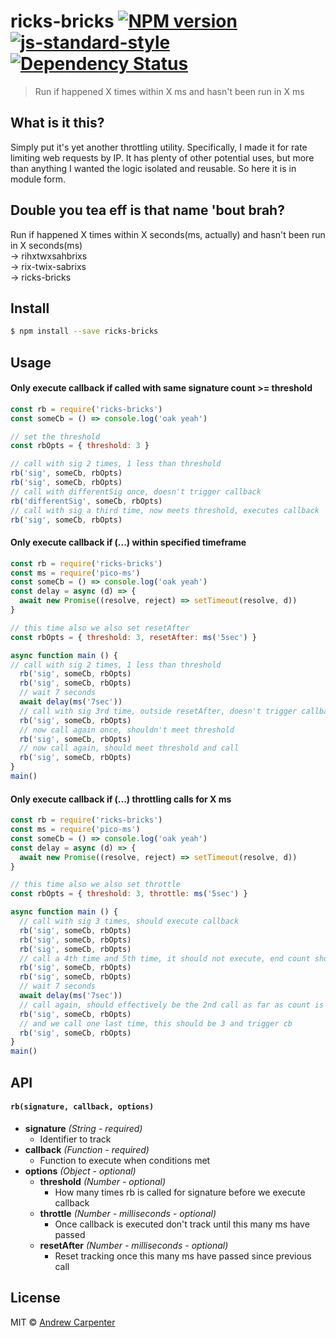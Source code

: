 # ricks-bricks [![NPM version](https://badge.fury.io/js/ricks-bricks.svg)](https://npmjs.org/package/ricks-bricks)   [![js-standard-style](https://img.shields.io/badge/code%20style-standard-brightgreen.svg?style=flat)](https://github.com/feross/standard)   [![Dependency Status](https://dependencyci.com/github/doesdev/ricks-bricks/badge)](https://dependencyci.com/github/doesdev/ricks-bricks)

> Run if happened X times within X ms and hasn't been run in X ms

## What is it this?

Simply put it's yet another throttling utility. Specifically, I made it
for rate limiting web requests by IP. It has plenty of other potential
uses, but more than anything I wanted the logic isolated and reusable.
So here it is in module form.

## Double you tea eff is that name 'bout brah?

Run if happened X times within X seconds(ms, actually) and hasn't been run in X seconds(ms)   
-> rihxtwxsahbrixs   
-> rix-twix-sabrixs   
-> ricks-bricks   

## Install

```sh
$ npm install --save ricks-bricks
```

## Usage

#### Only execute callback if called with same signature count >= threshold
```js
const rb = require('ricks-bricks')
const someCb = () => console.log('oak yeah')

// set the threshold
const rbOpts = { threshold: 3 }

// call with sig 2 times, 1 less than threshold
rb('sig', someCb, rbOpts)
rb('sig', someCb, rbOpts)
// call with differentSig once, doesn't trigger callback
rb('differentSig', someCb, rbOpts)
// call with sig a third time, now meets threshold, executes callback
rb('sig', someCb, rbOpts)
```

#### Only execute callback if (...) within specified timeframe
```js
const rb = require('ricks-bricks')
const ms = require('pico-ms')
const someCb = () => console.log('oak yeah')
const delay = async (d) => {
  await new Promise((resolve, reject) => setTimeout(resolve, d))
}

// this time also we also set resetAfter
const rbOpts = { threshold: 3, resetAfter: ms('5sec') }

async function main () {
// call with sig 2 times, 1 less than threshold
  rb('sig', someCb, rbOpts)
  rb('sig', someCb, rbOpts)
  // wait 7 seconds
  await delay(ms('7sec'))
  // call with sig 3rd time, outside resetAfter, doesn't trigger callback
  rb('sig', someCb, rbOpts)
  // now call again once, shouldn't meet threshold
  rb('sig', someCb, rbOpts)
  // now call again, should meet threshold and call
  rb('sig', someCb, rbOpts)
}
main()
```

#### Only execute callback if (...) throttling calls for X ms
```js
const rb = require('ricks-bricks')
const ms = require('pico-ms')
const someCb = () => console.log('oak yeah')
const delay = async (d) => {
  await new Promise((resolve, reject) => setTimeout(resolve, d))
}

// this time also we also set throttle
const rbOpts = { threshold: 3, throttle: ms('5sec') }

async function main () {
  // call with sig 3 times, should execute callback
  rb('sig', someCb, rbOpts)
  rb('sig', someCb, rbOpts)
  rb('sig', someCb, rbOpts)
  // call a 4th time and 5th time, it should not execute, end count should be 1
  rb('sig', someCb, rbOpts)
  rb('sig', someCb, rbOpts)
  // wait 7 seconds
  await delay(ms('7sec'))
  // call again, should effectively be the 2nd call as far as count is concerned
  rb('sig', someCb, rbOpts)
  // and we call one last time, this should be 3 and trigger cb
  rb('sig', someCb, rbOpts)
}
main()
```

## API

#### `rb(signature, callback, options)`
- **signature** *(String - required)*
  - Identifier to track
- **callback** *(Function - required)*
  - Function to execute when conditions met
- **options** *(Object - optional)*
  - **threshold** *(Number - optional)*
    - How many times rb is called for signature before we execute callback
  - **throttle** *(Number - milliseconds - optional)*
    - Once callback is executed don't track until this many ms have passed
  - **resetAfter** *(Number - milliseconds - optional)*
    - Reset tracking once this many ms have passed since previous call

## License

MIT © [Andrew Carpenter](https://github.com/doesdev)
